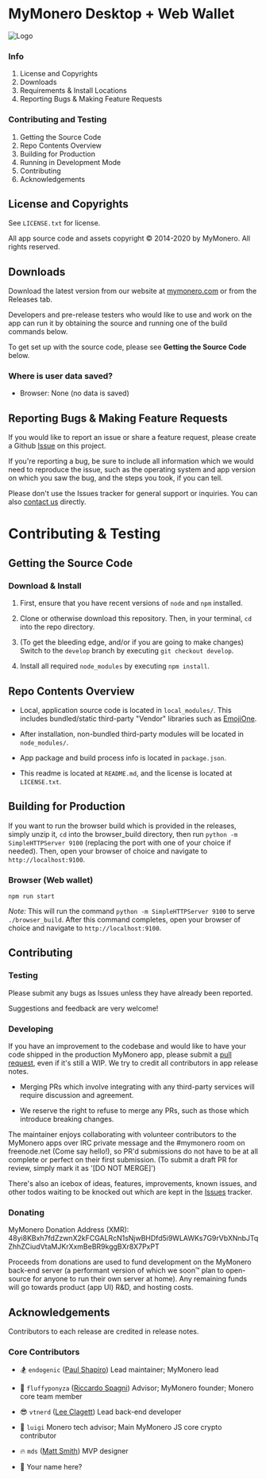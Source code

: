 # MyMonero Desktop + Web Wallet 

![Logo](https://raw.githubusercontent.com/mymonero/mymonero-app-js/master/docs/assets/icon_100.png "Logo")


### Info

1. License and Copyrights
2. Downloads
3. Requirements & Install Locations
4. Reporting Bugs & Making Feature Requests

### Contributing and Testing

1. Getting the Source Code
2. Repo Contents Overview
3. Building for Production
4. Running in Development Mode
5. Contributing
6. Acknowledgements


## License and Copyrights

See `LICENSE.txt` for license.

All app source code and assets copyright © 2014-2020 by MyMonero. All rights reserved.


## Downloads

Download the latest version from our website at [mymonero.com](https://www.mymonero.com) or from the Releases tab.

Developers and pre-release testers who would like to use and work on the app can run it by obtaining the source and running one of the build commands below.

To get set up with the source code, please see **Getting the Source Code** below.


### Where is user data saved?

* Browser: None (no data is saved)


## Reporting Bugs & Making Feature Requests

If you would like to report an issue or share a feature request, please create a Github [Issue](https://github.com/mymonero/monero-web-js/issues) on this project.

If you're reporting a bug, be sure to include all information which we would need to reproduce the issue, such as the operating system and app version on which you saw the bug, and the steps you took, if you can tell. 

Please don't use the Issues tracker for general support or inquiries. You can also [contact us](https://mymonero.com/support) directly.


# Contributing & Testing


## Getting the Source Code

### Download & Install

1. First, ensure that you have recent versions of `node` and `npm` installed.

2. Clone or otherwise download this repository. Then, in your terminal, `cd` into the repo directory.

3. (To get the bleeding edge, and/or if you are going to make changes) Switch to the `develop` branch by executing `git checkout develop`.

4. Install all required `node_modules` by executing `npm install`.


## Repo Contents Overview
* Local, application source code is located in `local_modules/`. This includes bundled/static third-party "Vendor" libraries such as [EmojiOne](http://emojione.com).

* After installation, non-bundled third-party modules will be located in `node_modules/`.

* App package and build process info is located in `package.json`.

* This readme is located at `README.md`, and the license is located at `LICENSE.txt`.


## Building for Production

If you want to run the browser build which is provided in the releases, simply unzip it, `cd` into the browser_build directory, then run `python -m SimpleHTTPServer 9100` (replacing the port with one of your choice if needed). Then, open your browser of choice and navigate to `http://localhost:9100`.


### Browser (Web wallet)

`npm run start`

*Note:* This will run the command `python -m SimpleHTTPServer 9100` to serve `./browser_build`. After this command completes, open your browser of choice and navigate to `http://localhost:9100`.


## Contributing

### Testing

Please submit any bugs as Issues unless they have already been reported.

Suggestions and feedback are very welcome!


### Developing

If you have an improvement to the codebase and would like to have your code shipped in the production MyMonero app, please submit a [pull request](https://help.github.com/articles/about-pull-requests/), even if it's still a WIP. We try to credit all contributors in app release notes.

* Merging PRs which involve integrating with any third-party services will require discussion and agreement.  

* We reserve the right to refuse to merge any PRs, such as those which introduce breaking changes.

The maintainer enjoys collaborating with volunteer contributors to the MyMonero apps over IRC private message and the #mymonero room on freenode.net (Come say hello!), so PR'd submissions do not have to be at all complete or perfect on their first submission. (To submit a draft PR for review, simply mark it as '[DO NOT MERGE]')

There's also an icebox of ideas, features, improvements, known issues, and other todos waiting to be knocked out which are kept in the [Issues](https://github.com/mymonero/monero-app-js/issues) tracker.


### Donating

MyMonero Donation Address (XMR): 48yi8KBxh7fdZzwnX2kFCGALRcN1sNjwBHDfd5i9WLAWKs7G9rVbXNnbJTqZhhZCiudVtaMJKrXxmBeBR9kggBXr8X7PxPT

Proceeds from donations are used to fund development on the MyMonero back-end server (a performant version of which we soon™ plan to open-source for anyone to run their own server at home). Any remaining funds will go towards product (app UI) R&D, and hosting costs.



## Acknowledgements

Contributors to each release are credited in release notes.

### Core Contributors

* 🏂 `endogenic` ([Paul Shapiro](https://github.com/paulshapiro)) Lead maintainer; MyMonero lead

* 🦄 `fluffyponyza` ([Riccardo Spagni](https://github.com/fluffypony)) Advisor; MyMonero founder; Monero core team member

* 😎 `vtnerd` ([Lee Clagett](https://github.com/vtnerd)) Lead back-end developer

* 🍄 `luigi` Monero tech advisor; Main MyMonero JS core crypto contributor

* 🔥 `mds` ([Matt Smith](http://mds.is)) MVP designer

* 🌠 Your name here?
